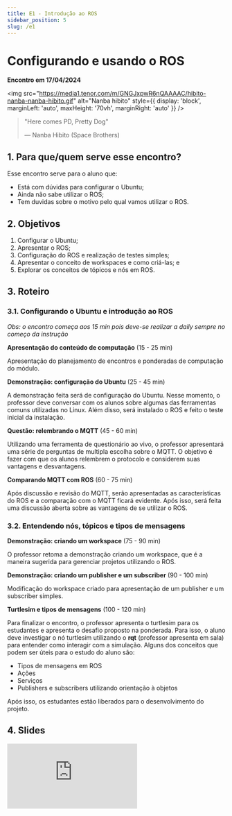 ```yaml
---
title: E1 - Introdução ao ROS
sidebar_position: 5
slug: /e1
---
```


# Configurando e usando o ROS

**Encontro em 17/04/2024**

<img 
  src="https://media1.tenor.com/m/GNGJxpwR6nQAAAAC/hibito-nanba-nanba-hibito.gif"
  alt="Nanba hibito"
  style={{ 
    display: 'block',
    marginLeft: 'auto',
    maxHeight: '70vh',
    marginRight: 'auto'
  }} 
/>
<br/>

> "Here comes PD, Pretty Dog"
>
> — Nanba Hibito (Space Brothers)


## 1. Para que/quem serve esse encontro?

Esse encontro serve para o aluno que:

* Está com dúvidas para configurar o Ubuntu;
* Ainda não sabe utilizar o ROS;
* Tem duvidas sobre o motivo pelo qual vamos utilizar o ROS.

## 2. Objetivos

1. Configurar o Ubuntu;
1. Apresentar o ROS;
2. Configuração do ROS e realização de testes simples;
3. Apresentar o conceito de workspaces e como criá-las; e
4. Explorar os conceitos de tópicos e nós em ROS.

## 3. Roteiro 

### 3.1. Configurando o Ubuntu e introdução ao ROS

*Obs: o encontro começa aos 15 min pois deve-se realizar a daily sempre no
começo da instrução*

**Apresentação do conteúdo de computação** (15 - 25 min)

Apresentação do planejamento de encontros e ponderadas de computação do módulo.

**Demonstração: configuração do Ubuntu** (25 - 45 min)

A demonstração feita será de configuração do Ubuntu. Nesse momento, o professor
deve conversar com os alunos sobre algumas das ferramentas comuns utilizadas no
Linux. Além disso, será instalado o ROS e feito o teste inicial da instalação.

**Questão: relembrando o MQTT** (45 - 60 min)

Utilizando uma ferramenta de questionário ao vivo, o professor apresentará uma
série de perguntas de multipla escolha sobre o MQTT. O objetivo é fazer com que
os alunos relembrem o protocolo e considerem suas vantagens e desvantagens.

**Comparando MQTT com ROS** (60 - 75 min)

Após discussão e revisão do MQTT, serão apresentadas as características do ROS
e a comparação com o MQTT ficará evidente. Após isso, será feita uma discussão
aberta sobre as vantagens de se utilizar o ROS.

### 3.2. Entendendo nós, tópicos e tipos de mensagens

**Demonstração: criando um workspace** (75 - 90 min)

O professor retoma a demonstração criando um workspace, que é a maneira
sugerida para gerenciar projetos utilizando o ROS.

**Demonstração: criando um publisher e um subscriber** (90 - 100 min)

Modificação do workspace criado para apresentação de um publisher e um
subscriber simples.

**Turtlesim e tipos de mensagens** (100 - 120 min)

Para finalizar o encontro, o professor apresenta o turtlesim para os estudantes
e apresenta o desafio proposto na ponderada. Para isso, o aluno deve investigar
o nó turtlesim utilizando o **rqt** (professor apresenta em sala) para entender
como interagir com a simulação. Alguns dos conceitos que podem ser úteis para o
estudo do aluno são:

* Tipos de mensagens em ROS
* Ações
* Serviços
* Publishers e subscribers utilizando orientação à objetos

Após isso, os estudantes estão liberados para o desenvolvimento do projeto.

## 4. Slides 

<div style={{ textAlign: 'center' }}>
    <iframe 
        style={{
            display: 'block',
            margin: 'auto',
            width: '100%',
            height: '50vh',
        }}
        src="https://slides.com/rodrigomangoninicola/m6-ec-encontros/embed#/encontro1"
        frameborder="0" 
        allowFullScreen>
    </iframe>
</div>
